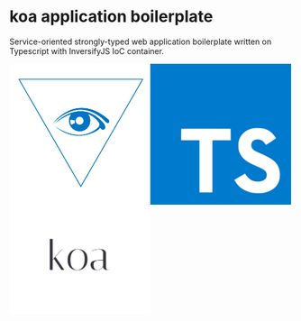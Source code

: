 # koa application boilerplate

Service-oriented strongly-typed web application boilerplate written on Typescript with InversifyJS IoC container.


<p align="center">
  <img align="left" src="logo/inversifyjs.png" alt="InversifyJS" width="250">
  <img align="left" style="float: left" src="logo/ts.png" alt="Typescript" width="250">
  <img align="left" src="logo/koajs.png" alt="KoaJS" width="250">
</p>
